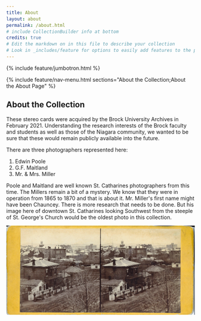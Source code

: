 ```yaml
---
title: About
layout: about
permalink: /about.html
# include CollectionBuilder info at bottom
credits: true
# Edit the markdown on in this file to describe your collection
# Look in _includes/feature for options to easily add features to the page
---
```


{% include feature/jumbotron.html %}

{% include feature/nav-menu.html sections="About the Collection;About the About Page" %}

## About the Collection

These stereo cards were acquired by the Brock University Archives in February 2021.  Understanding the research interests of the Brock faculty and students as well as those of the Niagara community, we wanted to be sure that these would remain publicly available into the future.

There are three photographers represented here:
1. Edwin Poole
2. G.F. Maitland
3. Mr. & Mrs. Miller

Poole and Maitland are well known St. Catharines photographers from this time. The Millers remain a bit of a mystery.  We know that they were in operation from 1865 to 1870 and that is about it.  Mr. Miller's first name might have been Chauncey.  There is more research that needs to be done.  But his image here of downtown St. Catharines looking Southwest from the steeple of St. George's Church would be the oldest photo in this collection.

![Overview of downtown St. Catharines from Church Street](objects/card1.jpg)


